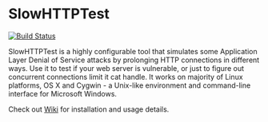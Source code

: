 # SlowHTTPTest #

[![Build Status](https://travis-ci.org/shekyan/slowhttptest.svg?branch=master)](https://travis-ci.org/shekyan/slowhttptest)

SlowHTTPTest is a highly configurable tool that simulates some Application Layer Denial of Service attacks by prolonging HTTP connections in different ways. Use it to test if your web server is vulnerable, or just to figure out concurrent connections limit it cat handle.
It works on majority of Linux platforms, OS X and Cygwin - a Unix-like environment and command-line interface for Microsoft Windows.

Check out [Wiki](https://github.com/shekyan/slowhttptest/wiki) for installation and usage details.
